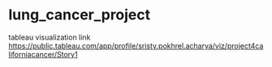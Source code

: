 # lung_cancer_project


tableau visualization link
https://public.tableau.com/app/profile/sristy.pokhrel.acharya/viz/project4californiacancer/Story1
